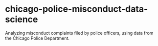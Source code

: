 # chicago-police-misconduct-data-science
Analyzing misconduct complaints filed by police officers, using data from the Chicago Police Department.
